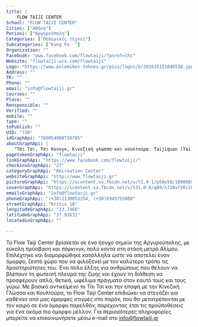 ```yaml
---
title: |
    FLOW TAIJI CENTER
School: "FLOW TAIJI CENTER"
Cities: ["Αθήνα"]
Perioxi: ["Αργυρούπολη"]
Categories: ["Πολεμικές τέχνες"]
Subcategories: ["Kung Fu  "]
Organization: ""
Facebook: "www.facebook.com/flowtaiji/?pnref=lhc"
Website: "flowtaiji.wix.com/flowtaiji"
Logo: "https://www.polemikes-tehnes.gr/pics/logos/b/201635151046538.jpg"
Address: ""
TK: ""
Phone: ""
email: "info@flowtaiji.gr"
Courses: ""
Place: ""
Rensponsible: ""
Verified: ""
mobile: ""
type: ""
toPublish: ""
UID: "730"
idGraphApi: "760054900720785"
aboutGraphApi: | 
   "Τάι Τσι, Τσι Κουνγκ, Κινεζική γλώσσα και κουλτούρα. Taijiquan (Tai Chi), Qigong (Chi Kung), Chinese language and Culture."
pagetokenGraphApi: "flowtaiji"
linkGraphApi: "https://www.facebook.com/flowtaiji/"
checkinsGraphApi: "27"
categoryGraphApi: "Recreation Center"
websiteGraphApi: "http://www.flowtaiji.gr"
pictureGraphApi: "https://scontent.xx.fbcdn.net/v/t1.0-1/p50x50/10009854_787472001312408_8668623190318102966_n.jpg?oh=abed5fcaf78b5e49141f05a828b7814f&amp;oe=5B4BA3FB"
coverGraphApi: "https://scontent.xx.fbcdn.net/v/t31.0-8/q89/s720x720/28616390_1719242081468724_7693310095514120292_o.jpg?oh=087e589b8d29e8252d81c2a80115a245&amp;oe=5B08934B"
emailsGraphApi: "info@flowtaiji.gr"
phoneGraphApi: "(+30)2130053354, (+30)6945755008"
streetGraphApi: "Kritis 18"
longitudeGraphApi: "23.7466"
latitudeGraphApi: "37.91631"
locatedinGraphApi: ""

---
```


Το Flow Taiji Center βρίσκεται σε ένα ήσυχο σημείο της Αργυρούπολης, με εύκολη πρόσβαση και πάρκινγκ, πολύ κοντά στη στάση μετρό Αλίμου. Επιλέχτηκε και διαμορφώθηκε κατάλληλα ώστε να αποτελεί έναν όμορφο, ζεστό χώρο που να φιλοξενεί με τον καλύτερο τρόπο τις δραστηριότητες του. Ένα πόλο έλξης για ανθρώπους που θέλουν να βλέπουν τη φωτεινή πλευρά της ζωής και έχουν τη διάθεση να προσφέρουν απλά, θετικά, ωφέλιμα πράγματα στον εαυτό τους και τους γύρω. Με βασικό αντικείμενο το Τάι Τσι και την επαφή με την Κινεζική Γλώσσα και Κουλτούρα, το Flow Taiji Center επιδιώκει να στεγάζει για καθέναν από μας όμορφες στιγμές στο παρόν, που θα μετατρέπονται με τον καιρό σε ένα όμορφο παρελθόν, παρέχοντας έτσι τις προϋποθέσεις για ένα ακόμα πιο όμορφο μέλλον. Για περισσότερες πληροφορίες μπορείτε να επικοινωνήσετε μέσω e-mail στο info@flowtaiji.gr

